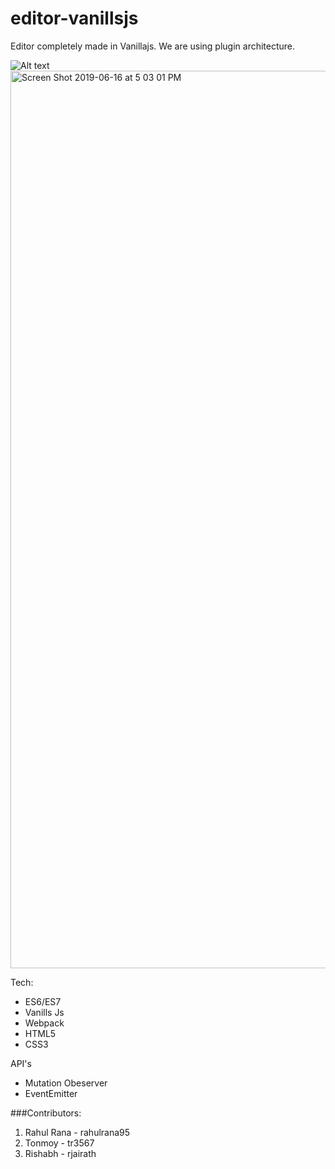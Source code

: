 # editor-vanillsjs

Editor completely made in Vanillajs. We are using plugin architecture.

![Alt text](.//left-align.svg "Title")
<img width="1436" alt="Screen Shot 2019-06-16 at 5 03 01 PM" src="https://user-images.githubusercontent.com/10388123/59563656-6061f680-905a-11e9-986a-a4a92c323009.png">


Tech:

- ES6/ES7
- Vanills Js
- Webpack
- HTML5
- CSS3

API's

- Mutation Obeserver
- EventEmitter

###Contributors:

1. Rahul Rana - rahulrana95
2. Tonmoy - tr3567
3. Rishabh - rjairath

